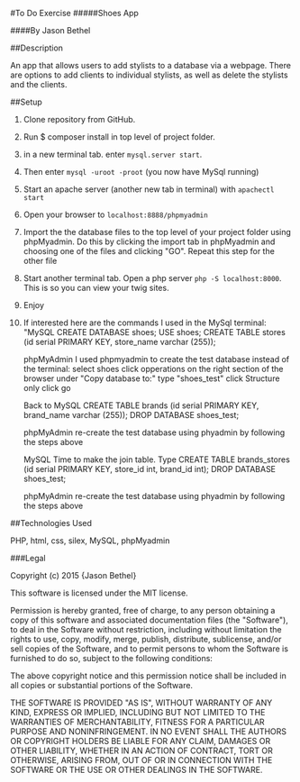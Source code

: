 #To Do Exercise
#####Shoes App

####By Jason Bethel

##Description

An app that allows users to add stylists to a database via a webpage. There are options to add clients to individual stylists, as well as delete the stylists and the clients.

##Setup

1. Clone repository from GitHub.

2. Run $ composer install in top level of project folder.

3. in a new terminal tab. enter ```mysql.server start```.

4. Then enter ```mysql -uroot -proot``` (you now have MySql running)

5. Start an apache server (another new tab in terminal) with ```apachectl start```

6. Open your browser to ```localhost:8888/phpmyadmin```

7. Import the the database files to the top level of your project folder using phpMyadmin. Do this by clicking the import tab in phpMyadmin and choosing one of the files and clicking "GO". Repeat this step for the other file

8. Start another terminal tab. Open a php server ```php -S localhost:8000```. This is so you can view your twig sites.

9. Enjoy

10. If interested here are the commands I used in the MySql terminal:
    "MySQL
    CREATE DATABASE shoes;
    USE shoes;
    CREATE TABLE stores (id serial PRIMARY KEY, store_name varchar (255));

    phpMyAdmin
    I used phpmyadmin to create the test database instead of the terminal:
    select shoes
    click opperations on the right section of the browser
    under "Copy database to:" type "shoes_test"
    click Structure only
    click go

    Back to MySQL
    CREATE TABLE brands (id serial PRIMARY KEY, brand_name varchar (255));
    DROP DATABASE shoes_test;

    phpMyAdmin
    re-create the test database using phyadmin by following the steps above

    MySQL
    Time to make the join table. Type CREATE TABLE brands_stores (id serial PRIMARY KEY, store_id int, brand_id int);
    DROP DATABASE shoes_test;

    phpMyAdmin
    re-create the test database using phyadmin by following the steps above


##Technologies Used

PHP, html, css, silex, MySQL, phpMyadmin

###Legal

Copyright (c) 2015 {Jason Bethel}

This software is licensed under the MIT license.

Permission is hereby granted, free of charge, to any person obtaining a copy of this software and associated documentation files (the "Software"), to deal in the Software without restriction, including without limitation the rights to use, copy, modify, merge, publish, distribute, sublicense, and/or sell copies of the Software, and to permit persons to whom the Software is furnished to do so, subject to the following conditions:

The above copyright notice and this permission notice shall be included in all copies or substantial portions of the Software.

THE SOFTWARE IS PROVIDED "AS IS", WITHOUT WARRANTY OF ANY KIND, EXPRESS OR IMPLIED, INCLUDING BUT NOT LIMITED TO THE WARRANTIES OF MERCHANTABILITY, FITNESS FOR A PARTICULAR PURPOSE AND NONINFRINGEMENT. IN NO EVENT SHALL THE AUTHORS OR COPYRIGHT HOLDERS BE LIABLE FOR ANY CLAIM, DAMAGES OR OTHER LIABILITY, WHETHER IN AN ACTION OF CONTRACT, TORT OR OTHERWISE, ARISING FROM, OUT OF OR IN CONNECTION WITH THE SOFTWARE OR THE USE OR OTHER DEALINGS IN THE SOFTWARE.
